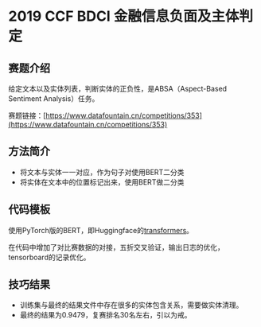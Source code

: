 # 2019 CCF BDCI 金融信息负面及主体判定

## 赛题介绍

给定文本以及实体列表，判断实体的正负性，是ABSA（Aspect-Based Sentiment Analysis）任务。

赛题链接：[https://www.datafountain.cn/competitions/353](https://www.datafountain.cn/competitions/353)

## 方法简介

- 将文本与实体一一对应，作为句子对使用BERT二分类
- 将实体在文本中的位置标记出来，使用BERT做二分类

## 代码模板

使用PyTorch版的BERT，即Huggingface的[transformers](https://github.com/huggingface/transformers)。

在代码中增加了对比赛数据的对接，五折交叉验证，输出日志的优化，tensorboard的记录优化。

## 技巧结果

- 训练集与最终的结果文件中存在很多的实体包含关系，需要做实体清理。
- 最终的结果为0.9479，复赛排名30名左右，引以为戒。